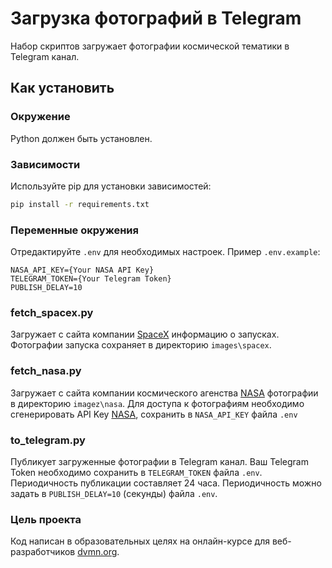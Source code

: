 # Загрузка фотографий в Telegram

Набор скриптов загружает фотографии космической тематики в Telegram канал.

## Как установить

### Окружение
Python должен быть установлен.

### Зависимости
Используйте pip для установки зависимостей:
```bash
pip install -r requirements.txt
```
### Переменные окружения

Отредактируйте `.env` для необходимых настроек.
Пример `.env.example`:
```
NASA_API_KEY={Your NASA API Key}
TELEGRAM_TOKEN={Your Telegram Token}
PUBLISH_DELAY=10
```
### fetch_spacex.py
Загружает с сайта компании [SpaceX](https://api.spacexdata.com) информацию о запусках. Фотографии запуска сохраняет в директорию `images\spacex`.

### fetch_nasa.py
Загружает с сайта компании космического агенства [NASA](https://api.nasa.gov/) фотографии в директорию `imagez\nasa`. Для доступа к фотографиям необходимо сгенерировать API Key [NASA](https://api.nasa.gov/#signUp), сохранить в `NASA_API_KEY` файла `.env`

### to_telegram.py
Публикует загруженные фотографии в Telegram канал. Ваш Telegram Token необходимо сохранить в `TELEGRAM_TOKEN` файла `.env`. Периодичность публикации составляет 24 часа. Периодичность можно задать в `PUBLISH_DELAY=10` (секунды) файла `.env`.

### Цель проекта

Код написан в образовательных целях на онлайн-курсе для веб-разработчиков [dvmn.org](https://dvmn.org/).
